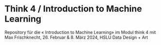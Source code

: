 # Think 4 / Introduction to Machine Learning

Repository für die « Introduction to Machine Learning» im Modul think 4 mit Max Frischknecht, 26. Februar & 8. März 2024, HSLU Data Design + Art



